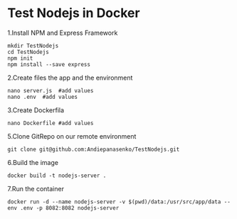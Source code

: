# Test Nodejs in Docker

1.Install NPM and Express Framework
```
mkdir TestNodejs
cd TestNodejs
npm init
npm install --save express
```
2.Create files the app and the environment
```
nano server.js  #add values
nano .env  #add values
```
3.Create  Dockerfila
```
nano Dockerfile #add values  
```
5.Clone GitRepo on our remote environment
```
git clone git@github.com:Andiepanasenko/TestNodejs.git
```
6.Build the image
```
docker build -t nodejs-server .
```
7.Run the container
```
docker run -d --name nodejs-server -v $(pwd)/data:/usr/src/app/data --env .env -p 8082:8082 nodejs-server
```

